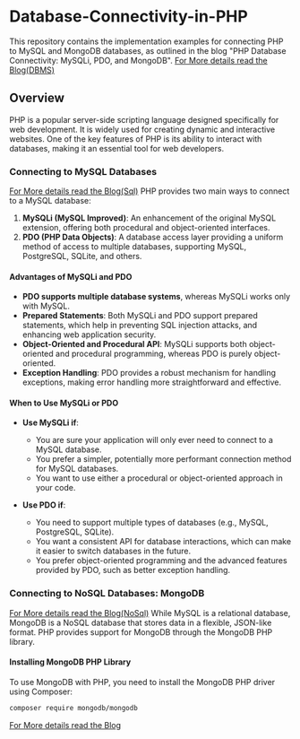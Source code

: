 # Database-Connectivity-in-PHP  

This repository contains the implementation examples for connecting PHP to MySQL and MongoDB databases, as outlined in the blog "PHP Database Connectivity: MySQLi, PDO, and MongoDB".
[For More details read the Blog(DBMS)](https://github.com/jeel-butani/DBMS-An-In-Depth-Guide)
## Overview

PHP is a popular server-side scripting language designed specifically for web development. It is widely used for creating dynamic and interactive websites. One of the key features of PHP is its ability to interact with databases, making it an essential tool for web developers.

### Connecting to MySQL Databases
[For More details read the Blog(Sql)](https://github.com/venishaparmar/Sql-vs-NoSql)
PHP provides two main ways to connect to a MySQL database:
1. **MySQLi (MySQL Improved)**: An enhancement of the original MySQL extension, offering both procedural and object-oriented interfaces.
2. **PDO (PHP Data Objects)**: A database access layer providing a uniform method of access to multiple databases, supporting MySQL, PostgreSQL, SQLite, and others.

#### Advantages of MySQLi and PDO

- **PDO supports multiple database systems**, whereas MySQLi works only with MySQL.
- **Prepared Statements**: Both MySQLi and PDO support prepared statements, which help in preventing SQL injection attacks, and enhancing web application security.
- **Object-Oriented and Procedural API**: MySQLi supports both object-oriented and procedural programming, whereas PDO is purely object-oriented.
- **Exception Handling**: PDO provides a robust mechanism for handling exceptions, making error handling more straightforward and effective.

#### When to Use MySQLi or PDO

- **Use MySQLi if**:
  - You are sure your application will only ever need to connect to a MySQL database.
  - You prefer a simpler, potentially more performant connection method for MySQL databases.
  - You want to use either a procedural or object-oriented approach in your code.

- **Use PDO if**:
  - You need to support multiple types of databases (e.g., MySQL, PostgreSQL, SQLite).
  - You want a consistent API for database interactions, which can make it easier to switch databases in the future.
  - You prefer object-oriented programming and the advanced features provided by PDO, such as better exception handling.

### Connecting to NoSQL Databases: MongoDB
[For More details read the Blog(NoSql)](https://github.com/venishaparmar/Sql-vs-NoSql)
While MySQL is a relational database, MongoDB is a NoSQL database that stores data in a flexible, JSON-like format. PHP provides support for MongoDB through the MongoDB PHP library.

#### Installing MongoDB PHP Library

To use MongoDB with PHP, you need to install the MongoDB PHP driver using Composer:
```bash
composer require mongodb/mongodb
```
[For More details read the Blog](https://medium.com/@butanijeel1/database-connectivity-in-php-3c6956f0e76f)

